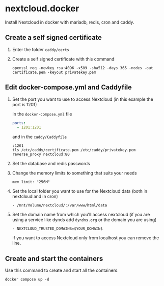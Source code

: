 # nextcloud.docker
Install Nextcloud in docker with mariadb, redis, cron and caddy.

## Create a self signed certificate

1. Enter the folder `caddy/certs`

2. Create a self signed certificate with this command

   `openssl req -newkey rsa:4096 -x509 -sha512 -days 365 -nodes -out certificate.pem -keyout privatekey.pem`

## Edit docker-compose.yml and Caddyfile

1. Set the port you want to use to access Nextcloud (in this example the port is 1201)

   In the `docker-compose.yml` file

   ```yaml
   ports:
     - 1201:1201
   ```

   and in the `caddy/Caddyfile`

   ```
   :1201
   tls /etc/caddy/certificate.pem /etc/caddy/privatekey.pem
   reverse_proxy nextcloud:80
   ```

2. Set the database and redis passwords

3. Change the memory limits to something that suits your needs

   `mem_limit: "256M"`

4. Set the local folder you want to use for the Nextcloud data (both in nextcloud and in cron)

   `- /mnt/Volume/nextcloud/:/var/www/html/data`

5. Set the domain name from which you'll access nextcloud (if you are using a service like dynds add `dyndns.org` or the domain you are using)

   `- NEXTCLOUD_TRUSTED_DOMAINS=$YOUR_DOMAIN$`

   If you want to access Nextcloud only from localhost you can remove the line.

## Create and start the containers

Use this command to create and start all the containers

`docker compose up -d`



